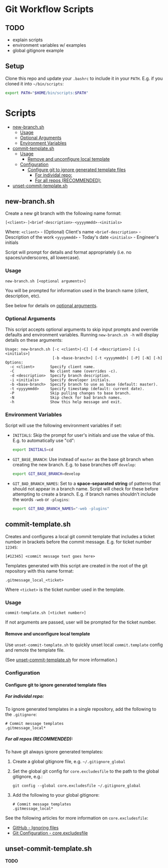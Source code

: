 # Git Workflow Scripts

## TODO

- explain scripts
- environment variables w/ examples
- global gitignore example

## Setup

Clone this repo and update your `.bashrc` to include it in your `PATH`. E.g. if
you cloned it into `~/bin/scripts`:

```bash
export PATH="$HOME/bin/scripts:$PATH"
```

# Scripts

<!-- vim-markdown-toc GFM -->

* [new-branch.sh](#new-branchsh)
    * [Usage](#usage)
    * [Optional Arguments](#optional-arguments)
    * [Environment Variables](#environment-variables)
* [commit-template.sh](#commit-templatesh)
    * [Usage](#usage-1)
        * [Remove and unconfigure local template](#remove-and-unconfigure-local-template)
    * [Configuration](#configuration)
        * [Configure git to ignore generated template files](#configure-git-to-ignore-generated-template-files)
            * [For individal repo:](#for-individal-repo)
            * [For all repos (RECOMMENDED):](#for-all-repos-recommended)
* [unset-commit-template.sh](#unset-commit-templatesh)

<!-- vim-markdown-toc -->

## new-branch.sh

Create a new git branch with the following name format:

```
[<client>-]<brief-description>-<yyyymmdd>-<initials>
```

Where:
  `<client>` - (Optional) Client's name
  `<brief-description>` - Description of the work
  `<yyyymmdd>` - Today's date
  `<initials>` - Engineer's initials

Script will prompt for details and format appropriately (i.e. no
spaces/underscores, all lowercase).

### Usage

```
new-branch.sh [<optional arguments>]
```

You will be prompted for information used in the branch name (client,
description, etc). 

See below for details on [optional arguments](#optional-arguments).

### Optional Arguments

This script accepts optional arguments to skip input prompts and override
defaults and environment variables. Running `new-branch.sh -h` will display
details on these arguments:

```
Usage: new-branch.sh [-c <client>|-C] [-d <description>] [-i <initials>]
                     [-b <base-branch>] [-t <yyyymmdd>] [-P] [-N] [-h]
Options:
  -c <client>       Specify client name.
  -C                No client name (overrides -c).
  -d <description>  Specify branch description.
  -i <initials>     Specify developer initials.
  -b <base-branch>  Specify branch to use as base (default: master).
  -t <yyyymmdd>     Specify timestamp (default: current date).
  -P                Skip pulling changes to base branch.
  -N                Skip check for bad branch names.
  -h                Show this help message and exit.
```

### Environment Variables

Script will use the following environment variables if set:

- `INITIALS`: Skip the prompt for user's initials and use the value of this.
  E.g. to automatically use "cd":

    ```bash
    export INITIALS=cd
    ```

- `GIT_BASE_BRANCH`: Use instead of `master` as the base git branch when
  creating the new branch. E.g. to base branches off `develop`:

    ```bash
    export GIT_BASE_BRANCH=develop    
    ```

- `GIT_BAD_BRANCH_NAMES`: Set to a **space-separated string** of patterns that
  should not appear in a branch name. Script will check for these before
  attempting to create a branch. E.g. if branch names shouldn't include the
  words `-web` or `-plugins`:

    ```bash
    export GIT_BAD_BRANCH_NAMES="-web -plugins"
    ```


## commit-template.sh

Creates and configures a local git commit template that includes a ticket number
in brackets before the commit message. E.g. for ticket number `12345`:

 ```
 [#12345] <commit message text goes here>
 ```

Templates generated with this script are created in the root of the git
repository with this name format:

 ```
 .gitmessage_local_<ticket>
 ```

Where `<ticket>` is the ticket number used in the template.

### Usage

```
commit-template.sh [<ticket number>]
```

If not arguments are passed, user will be prompted for the ticket number.

#### Remove and unconfigure local template

Use `unset-commit-template.sh` to quickly unset local `commit.template` config
and remote the template file.

(See [unset-commit-template.sh](#unset-commit-templatesh) for more information.)

### Configuration

#### Configure git to ignore generated template files

##### For individal repo:

To ignore generated templates in a single repository, add the following to the
`.gitignore`:

```
# Commit message templates
.gitmessage_local*
```

##### For all repos (RECOMMENDED):

To have git always ignore generated templates:

1. Create a global gitignore file, e.g. `~/.gitignore_global`
2. Set the global git config for `core.excludesfile` to the path to the global
   gitignore, e.g.:

    ```
    git config --global core.excludesfile ~/.gitignore_global
    ```

3. Add the following to your global gitignore:

    ```
    # Commit message templates
    .gitmessage_local*
    ```

See the following articles for more information on `core.excludesfile`:

- [GitHub - Ignoring files](https://docs.github.com/en/github/using-git/ignoring-files#configuring-ignored-files-for-all-repositories-on-your-computer)
- [Git Configuration - core.excludesfile](https://git-scm.com/book/en/v2/Customizing-Git-Git-Configuration#_core_excludesfile)


## unset-commit-template.sh

**TODO**

